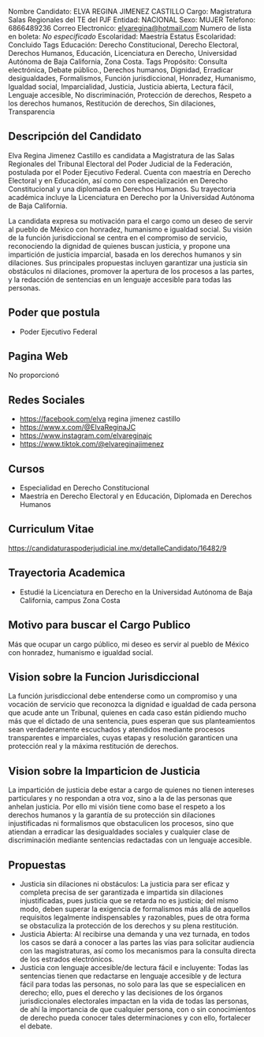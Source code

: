 Nombre Candidato: ELVA REGINA JIMENEZ CASTILLO
Cargo: Magistratura Salas Regionales del TE del PJF
Entidad: NACIONAL
Sexo: MUJER
Telefono: 6866489236
Correo Electronico: elvaregina@hotmail.com
Numero de lista en boleta: *No especificado*
Escolaridad: Maestría
Estatus Escolaridad: Concluido
Tags Educación: Derecho Constitucional, Derecho Electoral, Derechos Humanos, Educación, Licenciatura en Derecho, Universidad Autónoma de Baja California, Zona Costa.
Tags Propósito: Consulta electrónica, Debate público., Derechos humanos, Dignidad, Erradicar desigualdades, Formalismos, Función jurisdiccional, Honradez, Humanismo, Igualdad social, Imparcialidad, Justicia, Justicia abierta, Lectura fácil, Lenguaje accesible, No discriminación, Protección de derechos, Respeto a los derechos humanos, Restitución de derechos, Sin dilaciones, Transparencia


## Descripción del Candidato 

Elva Regina Jimenez Castillo es candidata a Magistratura de las Salas Regionales del Tribunal Electoral del Poder Judicial de la Federación, postulada por el Poder Ejecutivo Federal. Cuenta con maestría en Derecho Electoral y en Educación, así como con especialización en Derecho Constitucional y una diplomada en Derechos Humanos. Su trayectoria académica incluye la Licenciatura en Derecho por la Universidad Autónoma de Baja California.

La candidata expresa su motivación para el cargo como un deseo de servir al pueblo de México con honradez, humanismo e igualdad social. Su visión de la función jurisdiccional se centra en el compromiso de servicio, reconociendo la dignidad de quienes buscan justicia, y propone una impartición de justicia imparcial, basada en los derechos humanos y sin dilaciones. Sus principales propuestas incluyen garantizar una justicia sin obstáculos ni dilaciones, promover la apertura de los procesos a las partes, y la redacción de sentencias en un lenguaje accesible para todas las personas.


## Poder que postula

- Poder Ejecutivo Federal


## Pagina Web

No proporcionó


## Redes Sociales

- https://facebook.com/elva regina jimenez castillo
- https://www.x.com/@ElvaReginaJC
- https://www.instagram.com/elvareginajc
- https://www.tiktok.com/@elvareginajimenez


## Cursos

- Especialidad en Derecho Constitucional
- Maestría en Derecho Electoral y en Educación, Diplomada en Derechos Humanos


## Curriculum Vitae

https://candidaturaspoderjudicial.ine.mx/detalleCandidato/16482/9


## Trayectoria Academica

- Estudié la Licenciatura en Derecho en la Universidad Autónoma de Baja California, campus Zona Costa


## Motivo para buscar el Cargo Publico

Más que ocupar un cargo público, mi deseo es servir al pueblo de México con honradez, humanismo e igualdad social.


## Vision sobre la Funcion Jurisdiccional

La función jurisdiccional debe entenderse como un compromiso y una vocación de servicio que reconozca la dignidad e igualdad de cada persona que acude ante un Tribunal, quienes en cada caso están pidiendo mucho más que el dictado de una sentencia, pues esperan que sus planteamientos sean verdaderamente escuchados y atendidos mediante procesos transparentes e imparciales, cuyas etapas y resolución garanticen una protección real y la máxima restitución de derechos.


## Vision sobre la Imparticion de Justicia

La impartición de justicia debe estar a cargo de quienes no tienen intereses particulares y no respondan a otra voz, sino a la de las personas que anhelan justicia. Por ello mi visión tiene como base el respeto a los derechos humanos y la garantía de su protección sin dilaciones injustificadas ni formalismos que obstaculicen los procesos, sino que atiendan a erradicar las desigualdades sociales y cualquier clase de discriminación mediante sentencias redactadas con un lenguaje accesible.


## Propuestas

- Justicia sin dilaciones ni obstáculos: La justicia para ser eficaz y completa precisa de ser garantizada e impartida sin dilaciones injustificadas, pues justicia que se retarda no es justicia; del mismo modo, deben superar la exigencia de formalismos más allá de aquellos requisitos legalmente indispensables y razonables, pues de otra forma se obstaculiza la protección de los derechos y su plena restitución.
- Justicia Abierta: Al recibirse una demanda y una vez turnada, en todos los casos se dará a conocer a las partes las vías para solicitar audiencia con las magistraturas, así como los mecanismos para la consulta directa de los estrados electrónicos.
- Justicia con lenguaje accesible/de lectura fácil e incluyente: Todas las sentencias tienen que redactarse en lenguaje accesible y de lectura fácil para todas las personas, no solo para las que se especialicen en derecho; ello, pues el derecho y las decisiones de los órganos jurisdiccionales electorales impactan en la vida de todas las personas, de ahí la importancia de que cualquier persona, con o sin conocimientos de derecho pueda conocer tales determinaciones y con ello, fortalecer el debate.

